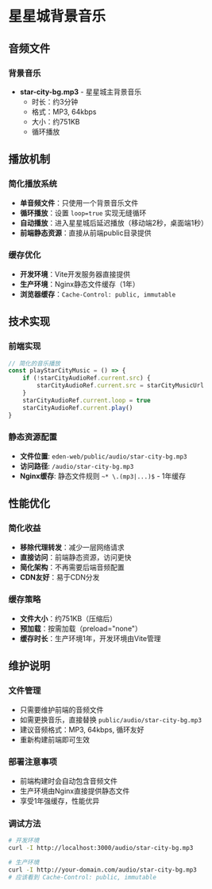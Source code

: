 # 星星城背景音乐

## 音频文件

### 背景音乐
- **star-city-bg.mp3** - 星星城主背景音乐
  - 时长：约3分钟
  - 格式：MP3, 64kbps
  - 大小：约751KB
  - 循环播放

## 播放机制

### 简化播放系统
- **单音频文件**：只使用一个背景音乐文件
- **循环播放**：设置 `loop=true` 实现无缝循环
- **自动播放**：进入星星城后延迟播放（移动端2秒，桌面端1秒）
- **前端静态资源**：直接从前端public目录提供

### 缓存优化
- **开发环境**：Vite开发服务器直接提供
- **生产环境**：Nginx静态文件缓存（1年）
- **浏览器缓存**：`Cache-Control: public, immutable`

## 技术实现

### 前端实现
```javascript
// 简化的音乐播放
const playStarCityMusic = () => {
    if (!starCityAudioRef.current.src) {
        starCityAudioRef.current.src = starCityMusicUrl
    }
    starCityAudioRef.current.loop = true
    starCityAudioRef.current.play()
}
```

### 静态资源配置
- **文件位置**: `eden-web/public/audio/star-city-bg.mp3`
- **访问路径**: `/audio/star-city-bg.mp3`
- **Nginx缓存**: 静态文件规则 `~* \.(mp3|...)$` - 1年缓存

## 性能优化

### 简化收益
- **移除代理转发**：减少一层网络请求
- **直接访问**：前端静态资源，访问更快
- **简化架构**：不再需要后端音频配置
- **CDN友好**：易于CDN分发

### 缓存策略
- **文件大小**：约751KB（压缩后）
- **预加载**：按需加载（preload="none"）
- **缓存时长**：生产环境1年，开发环境由Vite管理

## 维护说明

### 文件管理
- 只需要维护前端的音频文件
- 如需更换音乐，直接替换 `public/audio/star-city-bg.mp3`
- 建议音频格式：MP3, 64kbps, 循环友好
- 重新构建前端即可生效

### 部署注意事项
- 前端构建时会自动包含音频文件
- 生产环境由Nginx直接提供静态文件
- 享受1年强缓存，性能优异

### 调试方法
```bash
# 开发环境
curl -I http://localhost:3000/audio/star-city-bg.mp3

# 生产环境  
curl -I http://your-domain.com/audio/star-city-bg.mp3
# 应该看到 Cache-Control: public, immutable
```
